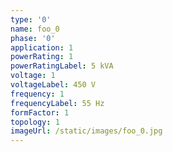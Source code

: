 ```yaml
---
type: '0'
name: foo_0
phase: '0'
application: 1
powerRating: 1
powerRatingLabel: 5 kVA
voltage: 1
voltageLabel: 450 V
frequency: 1
frequencyLabel: 55 Hz
formFactor: 1
topology: 1
imageUrl: /static/images/foo_0.jpg
---
```


